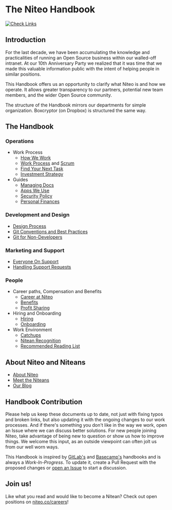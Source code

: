 # The Niteo Handbook
[![Check Links](https://github.com/teamniteo/handbook/actions/workflows/links.yml/badge.svg)](https://github.com/teamniteo/handbook/actions/workflows/links.yml)

## Introduction

For the last decade, we have been accumulating the knowledge and practicalities of running an Open Source business within our walled-off intranet. At our 10th Anniversary Party we realized that it was time that we made this valuable information public with the intent of helping people in similar positions.

This Handbook offers us an opportunity to clarify what Niteo is and how we operate. It allows greater transparency to our partners, potential new team members, and the wider Open Source community.

The structure of the Handbook mirrors our departments for simple organization. Boxcryptor (on Dropbox) is structured the same way.

## The Handbook

### Operations

* Work Process
  * [How We Work](/2_Operations/how-we-work.md)
  * [Work Process](/2_Operations/work-process.md) and [Scrum](/2_Operations/scrum.md)
  * [Find Your Next Task](/2_Operations/next-task.md)
  * [Investment Strategy](/2_Operations/investment-strategy.md)
* Guides
  * [Managing Docs](/2_Operations/managing-docs.md)
  * [Apps We Use](/2_Operations/apps.md)
  * [Security Policy](/2_Operations/security.md)
  * [Personal Finances](5_People/personal-finances.md)

### Development and Design

* [Design Process](/3_Development/design.md)
* [Git Conventions and Best Practices](/3_Development/git.md)
* [Git for Non-Developers](/3_Development/git-n00bs.md)

### Marketing and Support

* [Everyone On Support](/4_Marketing-Support/everyone-on-support.md)
* [Handling Support Requests](/4_Marketing-Support/support.md)

### People

* Career paths, Compensation and Benefits
  * [Career at Niteo](/5_People/career.md)
  * [Benefits](/5_People/benefits.md)
  * [Profit Sharing](/5_People/profit-sharing.md)
* Hiring and Onboarding
  * [Hiring](/5_People/hiring.md)
  * [Onboarding](/5_People/onboarding.md)
* Work Environment
  * [Catchups](/5_People/catchups.md)
  * [Nitean Recognition](/5_People/nitean-recognition.md)
  * [Recommended Reading List](/5_People/booklist.md)


## About Niteo and Niteans

* [About Niteo](https://niteo.co/about)
* [Meet the Niteans](https://niteo.co/team)
* [Our Blog](https://blog.niteo.co/)

## Handbook Contribution

Please help us keep these documents up to date, not just with fixing typos and broken links, but also updating it with the ongoing changes to our work processes. And if there's something you don't like in the way we work, open an Issue where we can discuss better solutions. For new people joining Niteo, take advantage of being new to question or show us how to improve things. We welcome this input, as an outside viewpoint can often jolt us from our well worn ways.

This Handbook is inspired by [GitLab's](https://about.gitlab.com/handbook/) and [Basecamp's](https://github.com/basecamp/handbook) handbooks and is always a *Work-In-Progress*. To update it, create a Pull Request with the proposed changes or [open an Issue](https://github.com/teamniteo/handbook/issues) to start a discussion.

## Join us!

Like what you read and would like to become a Nitean? Check out open positions on [niteo.co/careers](https://niteo.co/careers)!
